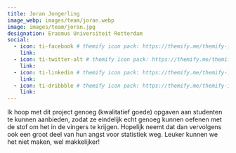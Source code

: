 ```yaml
---
title: Joran Jongerling
image_webp: images/team/joran.webp
image: images/team/joran.jpg
designation: Erasmus Universiteit Rotterdam
social:
  - icon: ti-facebook # themify icon pack: https://themify.me/themify-icons
    link:
  - icon: ti-twitter-alt # themify icon pack: https://themify.me/themify-icons
    link:
  - icon: ti-linkedin # themify icon pack: https://themify.me/themify-icons
    link:
  - icon: ti-dribbble # themify icon pack: https://themify.me/themify-icons
    link:
---
```


Ik hoop met dit project genoeg (kwalitatief goede) opgaven aan studenten te kunnen aanbieden, zodat ze eindelijk echt genoeg kunnen oefenen met de stof om het in de vingers te krijgen. Hopelijk neemt dat dan vervolgens ook een groot deel van hun angst voor statistiek weg. Leuker kunnen we het niet maken, wel makkelijker!          
